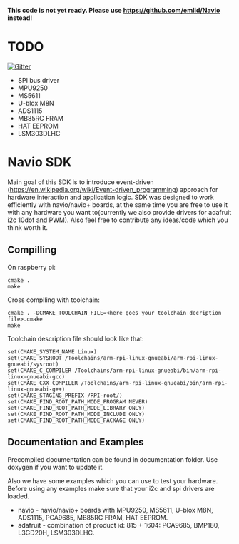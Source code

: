 
**This code is not yet ready. Please use https://github.com/emlid/Navio instead!**

# TODO

[![Gitter](https://badges.gitter.im/Join%20Chat.svg)](https://gitter.im/emlid/Navio-SDK?utm_source=badge&utm_medium=badge&utm_campaign=pr-badge&utm_content=badge)

* SPI bus driver
* MPU9250
* MS5611
* U-blox M8N
* ADS1115
* MB85RC FRAM
* HAT EEPROM
* LSM303DLHC

# Navio SDK

Main goal of this SDK is to introduce event-driven (https://en.wikipedia.org/wiki/Event-driven_programming) approach for hardware interaction and application logic. SDK was designed to work efficiently with navio/navio+ boards, at the same time you are free to use it with any hardware you want to(currently we also provide drivers for adafruit i2c 10dof and PWM). Also feel free to contribute any ideas/code which you think worth it.

## Compilling

On raspberry pi:

	cmake .
	make

Cross compiling with toolchain:

	cmake . -DCMAKE_TOOLCHAIN_FILE=<here goes your toolchain decription file>.cmake
	make

Toolchain description file should look like that:

	set(CMAKE_SYSTEM_NAME Linux)
	set(CMAKE_SYSROOT /Toolchains/arm-rpi-linux-gnueabi/arm-rpi-linux-gnueabi/sysroot)
	set(CMAKE_C_COMPILER /Toolchains/arm-rpi-linux-gnueabi/bin/arm-rpi-linux-gnueabi-gcc)
	set(CMAKE_CXX_COMPILER /Toolchains/arm-rpi-linux-gnueabi/bin/arm-rpi-linux-gnueabi-g++)
	set(CMAKE_STAGING_PREFIX /RPI-root/)
	set(CMAKE_FIND_ROOT_PATH_MODE_PROGRAM NEVER)
	set(CMAKE_FIND_ROOT_PATH_MODE_LIBRARY ONLY)
	set(CMAKE_FIND_ROOT_PATH_MODE_INCLUDE ONLY)
	set(CMAKE_FIND_ROOT_PATH_MODE_PACKAGE ONLY)

## Documentation and Examples

Precompiled documentation can be found in documentation folder.
Use doxygen if you want to update it.

Also we have some examples which you can use to test your hardware.
Before using any examples make sure that your i2c and spi drivers are loaded.

* navio - navio/navio+ boards with MPU9250, MS5611, U-blox M8N, ADS1115, PCA9685, MB85RC FRAM, HAT EEPROM.
* adafruit - combination of product id: 815 + 1604: PCA9685, BMP180, L3GD20H, LSM303DLHC.
